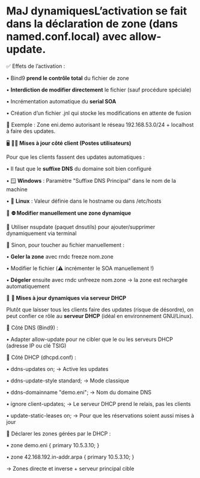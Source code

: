 # MaJ dynamiquesL’activation se fait dans la déclaration de zone (dans named.conf.local) avec allow-update.

✅ Effets de l’activation :

• Bind9 **prend le contrôle total** du fichier de zone

• **Interdiction de modifier directement** le fichier (sauf procédure spéciale)

• Incrémentation automatique du **serial SOA**

• Création d’un fichier .jnl qui stocke les modifications en attente de fusion

🧱 Exemple : Zone eni.demo autorisant le réseau 192.168.53.0/24 + localhost à faire des updates.



🖥️ **🧍‍♂️ Mises à jour côté client (Postes utilisateurs)**

Pour que les clients fassent des updates automatiques :

• Il faut que le **suffixe DNS** du domaine soit bien configuré

• 🪟 **Windows** : Paramètre "Suffixe DNS Principal" dans le nom de la machine

• 🐧 **Linux** : Valeur définie dans le hostname ou dans /etc/hosts



🧊 **⛔ Modifier manuellement une zone dynamique**

🔹 Utiliser nsupdate (paquet dnsutils) pour ajouter/supprimer dynamiquement via terminal

🔹 Sinon, pour toucher au fichier manuellement :

• **Geler la zone** avec rndc freeze nom.zone

• Modifier le fichier (⚠️ incrémenter le SOA manuellement !)

• **Dégeler** ensuite avec rndc unfreeze nom.zone → la zone est rechargée automatiquement



🤝 **🤖 Mises à jour dynamiques via serveur DHCP**

Plutôt que laisser tous les clients faire des updates (risque de désordre), on peut confier ce rôle au **serveur DHCP** (idéal en environnement GNU/Linux).

🔹 Côté DNS (Bind9) :

• Adapter allow-update pour ne cibler que le ou les serveurs DHCP (adresse IP ou clé TSIG)

🔹 Côté DHCP (dhcpd.conf) :

• ddns-updates on; → Active les updates

• ddns-update-style standard; → Mode classique

• ddns-domainname "demo.eni"; → Nom du domaine DNS

• ignore client-updates; → Le serveur DHCP prend le relais, pas les clients

• update-static-leases on; → Pour que les réservations soient aussi mises à jour

🔹 Déclarer les zones gérées par le DHCP :

• zone demo.eni { primary 10.5.3.10; }

• zone 42.168.192.in-addr.arpa { primary 10.5.3.10; }

→ Zones directe et inverse + serveur principal cible
